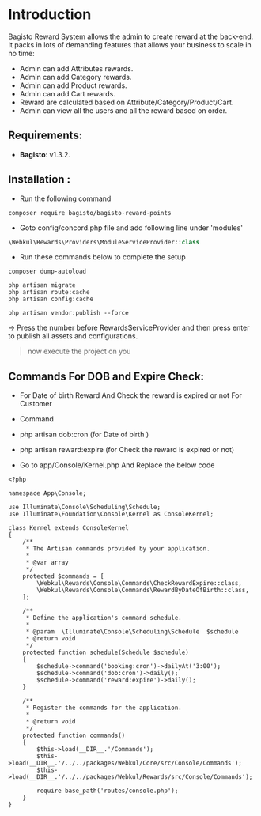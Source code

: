 # Introduction

Bagisto Reward System allows the admin to create reward  at the back-end. 
It packs in lots of demanding features that allows your business to scale in no time:

- Admin can add Attributes rewards.
- Admin can add Category rewards.
- Admin can add Product rewards.
- Admin can add Cart rewards.
- Reward are calculated based on Attribute/Category/Product/Cart.
- Admin can view all the users and all the reward based on order.


## Requirements:

- **Bagisto**: v1.3.2.

## Installation :
- Run the following command
```
composer require bagisto/bagisto-reward-points
```

- Goto config/concord.php file and add following line under 'modules'
```php
\Webkul\Rewards\Providers\ModuleServiceProvider::class
```

- Run these commands below to complete the setup
```
composer dump-autoload
```

```
php artisan migrate
php artisan route:cache
php artisan config:cache
```
```
php artisan vendor:publish --force
```
-> Press the number before RewardsServiceProvider and then press enter to publish all assets and configurations.

> now execute the project on you

## Commands For DOB and Expire Check:

- For Date of birth Reward And Check the reward is expired or not For Customer 

- Command 

- php artisan  dob:cron (for Date of birth )
- php artisan  reward:expire (for Check the reward is expired or not)


- Go to  app/Console/Kernel.php And Replace the below code

```
<?php

namespace App\Console;

use Illuminate\Console\Scheduling\Schedule;
use Illuminate\Foundation\Console\Kernel as ConsoleKernel;

class Kernel extends ConsoleKernel
{
    /**
     * The Artisan commands provided by your application.
     *
     * @var array
     */
    protected $commands = [
        \Webkul\Rewards\Console\Commands\CheckRewardExpire::class,
        \Webkul\Rewards\Console\Commands\RewardByDateOfBirth::class,
    ];

    /**
     * Define the application's command schedule.
     *
     * @param  \Illuminate\Console\Scheduling\Schedule  $schedule
     * @return void
     */
    protected function schedule(Schedule $schedule)
    {
        $schedule->command('booking:cron')->dailyAt('3:00');
        $schedule->command('dob:cron')->daily();
        $schedule->command('reward:expire')->daily();
    }

    /**
     * Register the commands for the application.
     *
     * @return void
     */
    protected function commands()
    {
        $this->load(__DIR__.'/Commands');
        $this->load(__DIR__.'/../../packages/Webkul/Core/src/Console/Commands');
        $this->load(__DIR__.'/../../packages/Webkul/Rewards/src/Console/Commands');

        require base_path('routes/console.php');
    }
}
```
